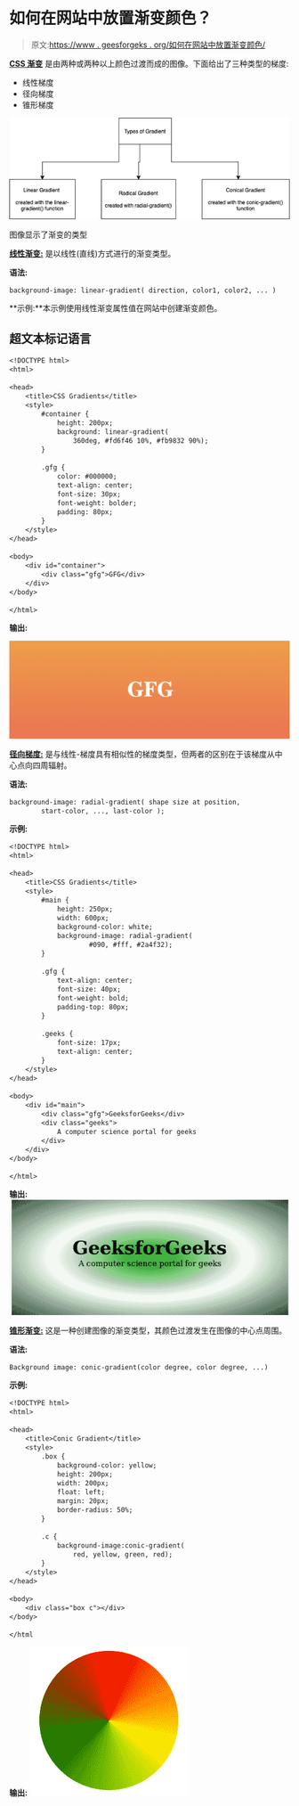 # 如何在网站中放置渐变颜色？

> 原文:[https://www . geesforgeks . org/如何在网站中放置渐变颜色/](https://www.geeksforgeeks.org/how-to-put-gradient-colors-in-a-website/)

[**CSS 渐变**](https://www.geeksforgeeks.org/css-gradients/) 是由两种或两种以上颜色过渡而成的图像。下面给出了三种类型的梯度:

*   线性梯度
*   径向梯度
*   锥形梯度

![](img/f56bd7023663d78f69514f3d188cecef.png)

图像显示了渐变的类型

[**线性渐变:**](https://www.geeksforgeeks.org/css-linear-gradient-function/) 是以线性(直线)方式进行的渐变类型。

**语法:**

```htmlhtml
background-image: linear-gradient( direction, color1, color2, ... )
```

**示例:**本示例使用线性渐变属性值在网站中创建渐变颜色。

## 超文本标记语言

```htmlhtml
<!DOCTYPE html>
<html>

<head>
    <title>CSS Gradients</title>
    <style>
        #container {
            height: 200px;
            background: linear-gradient(
                360deg, #fd6f46 10%, #fb9832 90%);
        }

        .gfg {
            color: #000000;
            text-align: center;
            font-size: 30px;
            font-weight: bolder;
            padding: 80px;
        }
    </style>
</head>

<body>
    <div id="container">
        <div class="gfg">GFG</div>
    </div>
</body>

</html>
```

**输出:**

![](img/b37befed2b4337d76906d80172e325df.png)

[**径向梯度:**](https://www.geeksforgeeks.org/css-radial-gradient-function/) 是与线性-梯度具有相似性的梯度类型，但两者的区别在于该梯度从中心点向四周辐射。

**语法:**

```htmlhtml
background-image: radial-gradient( shape size at position, 
        start-color, ..., last-color );
```

**示例:**

```htmlhtml
<!DOCTYPE html>
<html>

<head>
    <title>CSS Gradients</title>
    <style>
        #main {
            height: 250px;
            width: 600px;
            background-color: white;
            background-image: radial-gradient(
                    #090, #fff, #2a4f32);
        }

        .gfg {
            text-align: center;
            font-size: 40px;
            font-weight: bold;
            padding-top: 80px;
        }

        .geeks {
            font-size: 17px;
            text-align: center;
        }
    </style>
</head>

<body>
    <div id="main">
        <div class="gfg">GeeksforGeeks</div>
        <div class="geeks">
            A computer science portal for geeks
        </div>
    </div>
</body>

</html>
```

**输出:**
![radial gradient](img/36cc6fd1f4f01af9d05a0c5484c9a0da.png)

[**锥形渐变:**](https://www.geeksforgeeks.org/css-conic-gradient-function/) 这是一种创建图像的渐变类型，其颜色过渡发生在图像的中心点周围。

**语法:**

```htmlhtml
Background image: conic-gradient(color degree, color degree, ...)
```

**示例:**

```htmlhtml
<!DOCTYPE html>
<html>

<head>
    <title>Conic Gradient</title>
    <style>
        .box {
            background-color: yellow;
            height: 200px;
            width: 200px;
            float: left;
            margin: 20px;
            border-radius: 50%;
        }

        .c {
            background-image:conic-gradient(
                red, yellow, green, red);
        }
    </style>
</head>

<body>
    <div class="box c"></div>
</body>

</html
```

**输出:**
![Conical Gradient](img/d447010b783f432c2be06f78e47e7d13.png)